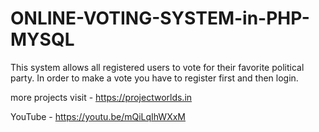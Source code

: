 # ONLINE-VOTING-SYSTEM-in-PHP-MYSQL



This system allows all registered users to vote for their favorite political party.
In order to make a vote you have to register first and then login.

more projects visit - https://projectworlds.in

YouTube - https://youtu.be/mQiLqIhWXxM

